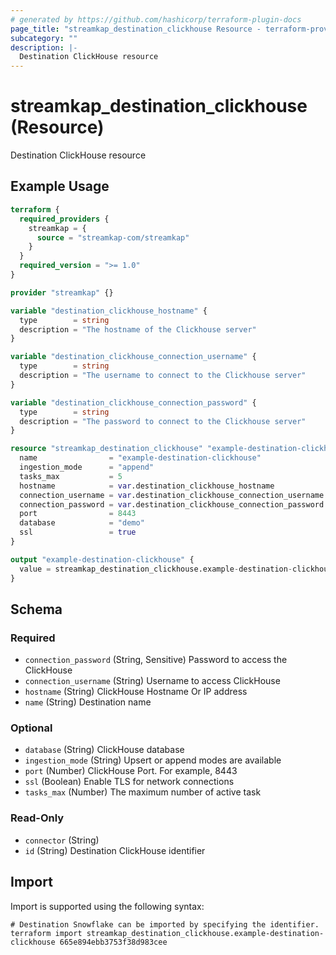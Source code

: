 ```yaml
---
# generated by https://github.com/hashicorp/terraform-plugin-docs
page_title: "streamkap_destination_clickhouse Resource - terraform-provider-streamkap"
subcategory: ""
description: |-
  Destination ClickHouse resource
---
```


# streamkap_destination_clickhouse (Resource)

Destination ClickHouse resource

## Example Usage

```terraform
terraform {
  required_providers {
    streamkap = {
      source = "streamkap-com/streamkap"
    }
  }
  required_version = ">= 1.0"
}

provider "streamkap" {}

variable "destination_clickhouse_hostname" {
  type        = string
  description = "The hostname of the Clickhouse server"
}

variable "destination_clickhouse_connection_username" {
  type        = string
  description = "The username to connect to the Clickhouse server"
}

variable "destination_clickhouse_connection_password" {
  type        = string
  description = "The password to connect to the Clickhouse server"
}

resource "streamkap_destination_clickhouse" "example-destination-clickhouse" {
  name                = "example-destination-clickhouse"
  ingestion_mode      = "append"
  tasks_max           = 5
  hostname            = var.destination_clickhouse_hostname
  connection_username = var.destination_clickhouse_connection_username
  connection_password = var.destination_clickhouse_connection_password
  port                = 8443
  database            = "demo"
  ssl                 = true
}

output "example-destination-clickhouse" {
  value = streamkap_destination_clickhouse.example-destination-clickhouse.id
}
```

<!-- schema generated by tfplugindocs -->
## Schema

### Required

- `connection_password` (String, Sensitive) Password to access the ClickHouse
- `connection_username` (String) Username to access ClickHouse
- `hostname` (String) ClickHouse Hostname Or IP address
- `name` (String) Destination name

### Optional

- `database` (String) ClickHouse database
- `ingestion_mode` (String) Upsert or append modes are available
- `port` (Number) ClickHouse Port. For example, 8443
- `ssl` (Boolean) Enable TLS for network connections
- `tasks_max` (Number) The maximum number of active task

### Read-Only

- `connector` (String)
- `id` (String) Destination ClickHouse identifier

## Import

Import is supported using the following syntax:

```shell
# Destination Snowflake can be imported by specifying the identifier.
terraform import streamkap_destination_clickhouse.example-destination-clickhouse 665e894ebb3753f38d983cee
```

